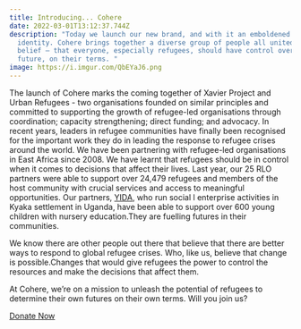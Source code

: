 ```yaml
---
title: Introducing... Cohere
date: 2022-03-01T13:12:37.744Z
description: "Today we launch our new brand, and with it an emboldened sense of
  identity. Cohere brings together a diverse group of people all united in one
  belief – that everyone, especially refugees, should have control over their
  future, on their terms. "
image: https://i.imgur.com/QbEYaJ6.png
---
```

<!--StartFragment-->

The launch of Cohere marks the coming together of Xavier Project and Urban Refugees - two organisations founded on similar principles and committed to supporting the growth of refugee-led organisations through coordination; capacity strengthening; direct funding; and advocacy. In recent years, leaders in refugee communities have finally been recognised for the important work they do in leading the response to refugee crises around the world. We have been partnering with refugee-led organisations in East Africa since 2008. We have learnt that refugees should be in control when it comes to decisions that affect their lives. Last year, our 25 RLO partners were able to support over 24,479 refugees and members of the host community with crucial services and access to meaningful opportunities. Our partners, [YIDA](https://reframe.network/profile.php?org=YIDA), who run social l enterprise activities in Kyaka settlement in Uganda, have been able to support over 600 young children with nursery education.They are fuelling futures in their communities. 

We know there are other people out there that believe that there are better ways to respond to global refugee crises. Who, like us, believe that change is possible.Changes that would give refugees the power to control the resources and make the decisions that affect them. 

At Cohere, we’re on a mission to unleash the potential of refugees to determine their own futures on their own terms. Will you join us? 

[Donate Now](http://eepurl.com/hVLcTb)

<!--EndFragment-->